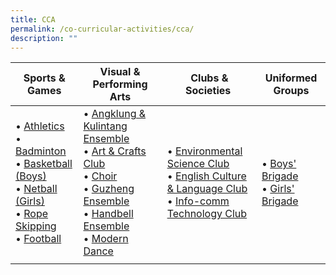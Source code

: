 ```yaml
---
title: CCA
permalink: /co-curricular-activities/cca/
description: ""
---
```

| Sports & Games | Visual & Performing Arts | Clubs & Societies  | Uniformed Groups |
| --- | --- | --- | --- |
| • [Athletics](https://geylangmethodistpri.moe.edu.sg/co-curricular-activities/cca/sports-n-games/athletics) <br> • [Badminton](https://geylangmethodistpri.moe.edu.sg/co-curricular-activities/cca/sports-n-games/badminton) <br> • [Basketball (Boys)](https://geylangmethodistpri.moe.edu.sg/co-curricular-activities/cca/sports-n-games/basketball) <br> • [Netball (Girls)](https://geylangmethodistpri-moe-edu-sg-admin.cwp.sg/co-curricular-activities/cca/sports-n-games/netball) <br> • [Rope Skipping](https://geylangmethodistpri-moe-edu-sg-admin.cwp.sg/co-curricular-activities/cca/sports-n-games/rope-skipping) <br>• [Football](https://geylangmethodistpri-moe-edu-sg-admin.cwp.sg/co-curricular-activities/cca/sports-n-games/football) | • [Angklung & Kulintang Ensemble](https://geylangmethodistpri-moe-edu-sg-admin.cwp.sg/co-curricular-activities/cca/visual-n-performing-arts/angklung-n-kulintang-ensemble) <br>• [Art & Crafts Club](https://geylangmethodistpri-moe-edu-sg-admin.cwp.sg/co-curricular-activities/cca/visual-n-performing-arts/art-n-crafts-club) <br> • [Choir](https://geylangmethodistpri-moe-edu-sg-admin.cwp.sg/co-curricular-activities/cca/visual-n-performing-arts/choir) <br> • [Guzheng Ensemble](https://geylangmethodistpri-moe-edu-sg-admin.cwp.sg/co-curricular-activities/cca/visual-n-performing-arts/guzheng-ensemble) <br> • [Handbell Ensemble](https://geylangmethodistpri-moe-edu-sg-admin.cwp.sg/co-curricular-activities/cca/visual-n-performing-arts/handbell-ensemble) <br> • [Modern Dance](https://geylangmethodistpri-moe-edu-sg-admin.cwp.sg/co-curricular-activities/cca/visual-n-performing-arts/modern-dance) | • [Environmental Science Club](https://geylangmethodistpri.moe.edu.sg/co-curricular-activities/cca/clubs-n-societies/environmental-science-club) <br>• [English Culture & Language Club](https://geylangmethodistpri-moe-edu-sg-admin.cwp.sg/co-curricular-activities/cca/clubs-n-societies/english-culture-n-language-club) <br> • [Info-comm Technology Club](https://geylangmethodistpri.moe.edu.sg/co-curricular-activities/cca/clubs-n-societies/info-comm-technology-club) | • [Boys' Brigade](https://geylangmethodistpri.moe.edu.sg/co-curricular-activities/cca/uniformed-groups/boys-brigade) <br> • [Girls' Brigade](https://geylangmethodistpri-moe-edu-sg-admin.cwp.sg/co-curricular-activities/cca/uniformed-groups/girls-brigade) |
| | |